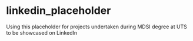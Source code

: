 # linkedin_placeholder

Using this placeholder for projects undertaken during MDSI degree at UTS to be showcased on LinkedIn
